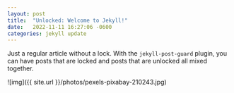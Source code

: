 ```yaml
---
layout: post
title:  "Unlocked: Welcome to Jekyll!"
date:   2022-11-11 16:27:06 -0600
categories: jekyll update
---
```


Just a regular article without a lock. With the `jekyll-post-guard` plugin, you can have posts that are locked and posts that are unlocked all mixed together.

![img]({{ site.url }}/photos/pexels-pixabay-210243.jpg)


